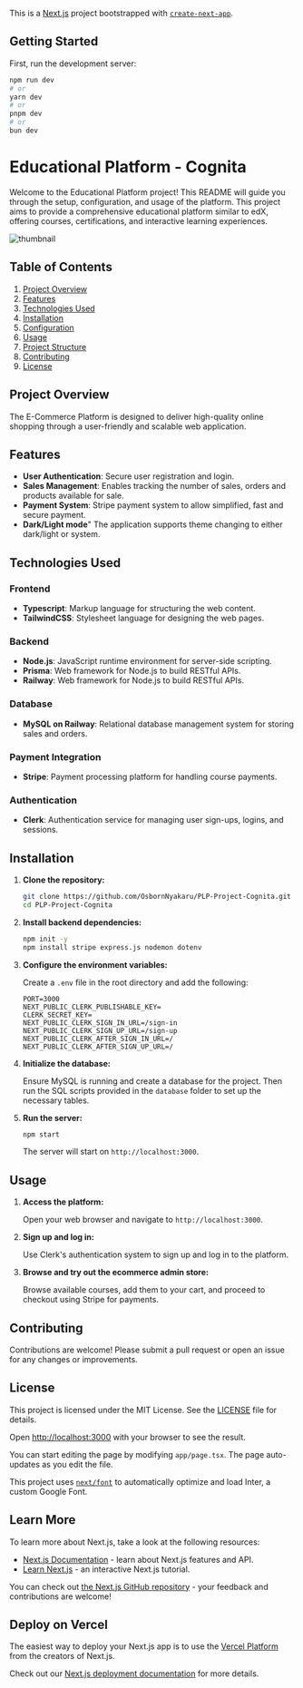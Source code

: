 This is a [Next.js](https://nextjs.org/) project bootstrapped with [`create-next-app`](https://github.com/vercel/next.js/tree/canary/packages/create-next-app).

## Getting Started

First, run the development server:

```bash
npm run dev
# or
yarn dev
# or
pnpm dev
# or
bun dev
```

# Educational Platform - Cognita
Welcome to the Educational Platform project! This README will guide you through the setup, configuration, and usage of the platform. This project aims to provide a comprehensive educational platform similar to edX, offering courses, certifications, and interactive learning experiences.

![thumbnail](https://github.com/OsbornNyakaru/PLP-Project-Cognita/assets/110415101/b1ee7e6e-4ee2-4413-a94c-370e99f858cd)

## Table of Contents

1. [Project Overview](#project-overview)
2. [Features](#features)
3. [Technologies Used](#technologies-used)
4. [Installation](#installation)
5. [Configuration](#configuration)
6. [Usage](#usage)
7. [Project Structure](#project-structure)
8. [Contributing](#contributing)
9. [License](#license)

## Project Overview

The E-Commerce Platform is designed to deliver high-quality online shopping through a user-friendly and scalable web application.

## Features

- **User Authentication**: Secure user registration and login.
- **Sales Management**: Enables tracking the number of sales, orders and products available for sale.
- **Payment System**: Stripe payment system to allow simplified, fast and secure payment.
- **Dark/Light mode**" The application supports theme changing to either dark/light or system.

## Technologies Used

### Frontend

- **Typescript**: Markup language for structuring the web content.
- **TailwindCSS**: Stylesheet language for designing the web pages.

### Backend

- **Node.js**: JavaScript runtime environment for server-side scripting.
- **Prisma**: Web framework for Node.js to build RESTful APIs.
- **Railway**: Web framework for Node.js to build RESTful APIs.

### Database

- **MySQL on Railway**: Relational database management system for storing sales and orders.

### Payment Integration

- **Stripe**: Payment processing platform for handling course payments.

### Authentication

- **Clerk**: Authentication service for managing user sign-ups, logins, and sessions.

## Installation

1. **Clone the repository:**

    ```sh
    git clone https://github.com/OsbornNyakaru/PLP-Project-Cognita.git
    cd PLP-Project-Cognita
     ```

2. **Install backend dependencies:**

    ```sh
    npm init -y
    npm install stripe express.js nodemon dotenv
    ```

3. **Configure the environment variables:**

    Create a `.env` file in the root directory and add the following:

    ```plaintext
    PORT=3000
    NEXT_PUBLIC_CLERK_PUBLISHABLE_KEY=
    CLERK_SECRET_KEY=
    NEXT_PUBLIC_CLERK_SIGN_IN_URL=/sign-in
    NEXT_PUBLIC_CLERK_SIGN_UP_URL=/sign-up
    NEXT_PUBLIC_CLERK_AFTER_SIGN_IN_URL=/
    NEXT_PUBLIC_CLERK_AFTER_SIGN_UP_URL=/
    ```

4. **Initialize the database:**

    Ensure MySQL is running and create a database for the project. Then run the SQL scripts provided in the `database` folder to set up the necessary tables.

5. **Run the server:**

    ```sh
    npm start
    ```

    The server will start on `http://localhost:3000`.

## Usage

1. **Access the platform:**

    Open your web browser and navigate to `http://localhost:3000`.

2. **Sign up and log in:**

    Use Clerk's authentication system to sign up and log in to the platform.

3. **Browse and try out the ecommerce admin store:**

    Browse available courses, add them to your cart, and proceed to checkout using Stripe for payments.

## Contributing

Contributions are welcome! Please submit a pull request or open an issue for any changes or improvements.

## License

This project is licensed under the MIT License. See the [LICENSE](LICENSE) file for details.



Open [http://localhost:3000](http://localhost:3000) with your browser to see the result.

You can start editing the page by modifying `app/page.tsx`. The page auto-updates as you edit the file.

This project uses [`next/font`](https://nextjs.org/docs/basic-features/font-optimization) to automatically optimize and load Inter, a custom Google Font.

## Learn More

To learn more about Next.js, take a look at the following resources:

- [Next.js Documentation](https://nextjs.org/docs) - learn about Next.js features and API.
- [Learn Next.js](https://nextjs.org/learn) - an interactive Next.js tutorial.

You can check out [the Next.js GitHub repository](https://github.com/vercel/next.js/) - your feedback and contributions are welcome!

## Deploy on Vercel 

The easiest way to deploy your Next.js app is to use the [Vercel Platform](https://vercel.com/new?utm_medium=default-template&filter=next.js&utm_source=create-next-app&utm_campaign=create-next-app-readme) from the creators of Next.js.

Check out our [Next.js deployment documentation](https://nextjs.org/docs/deployment) for more details.
